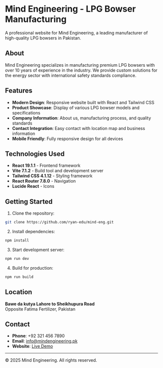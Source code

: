# Mind Engineering - LPG Bowser Manufacturing

A professional website for Mind Engineering, a leading manufacturer of high-quality LPG bowsers in Pakistan.

## About

Mind Engineering specializes in manufacturing premium LPG bowsers with over 10 years of experience in the industry. We provide custom solutions for the energy sector with international safety standards compliance.

## Features

- **Modern Design**: Responsive website built with React and Tailwind CSS
- **Product Showcase**: Display of various LPG bowser models and specifications
- **Company Information**: About us, manufacturing process, and quality standards
- **Contact Integration**: Easy contact with location map and business information
- **Mobile Friendly**: Fully responsive design for all devices

## Technologies Used

- **React 19.1.1** - Frontend framework
- **Vite 7.1.2** - Build tool and development server
- **Tailwind CSS 4.1.12** - Styling framework
- **React Router 7.8.0** - Navigation
- **Lucide React** - Icons

## Getting Started

1. Clone the repository:

```bash
git clone https://github.com/ryan-edu/mind-eng.git
```

2. Install dependencies:

```bash
npm install
```

3. Start development server:

```bash
npm run dev
```

4. Build for production:

```bash
npm run build
```

## Location

**Bawe da kutya Lahore to Sheikhupura Road**  
Opposite Fatima Fertilizer, Pakistan

## Contact

- **Phone**: +92 321 456 7890
- **Email**: info@mindengineering.pk
- **Website**: [Live Demo](https://your-netlify-url.netlify.app)

---

© 2025 Mind Engineering. All rights reserved.
